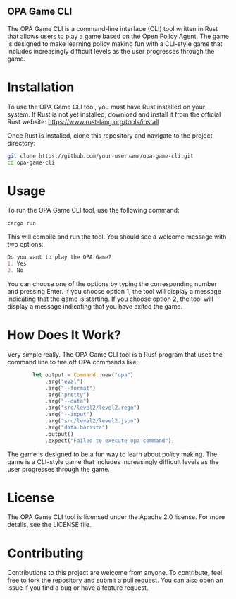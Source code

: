 ## OPA Game CLI
The OPA Game CLI is a command-line interface (CLI) tool written in Rust that allows users to play a game based on the Open Policy Agent. The game is designed to make learning policy making fun with a CLI-style game that includes increasingly difficult levels as the user progresses through the game.

# Installation
To use the OPA Game CLI tool, you must have Rust installed on your system. If Rust is not yet installed, download and install it from the official Rust website: https://www.rust-lang.org/tools/install

Once Rust is installed, clone this repository and navigate to the project directory:

```sh
git clone https://github.com/your-username/opa-game-cli.git
cd opa-game-cli
```

# Usage

To run the OPA Game CLI tool, use the following command:

```sh
cargo run
```

This will compile and run the tool. You should see a welcome message with two options:

```markdown
Do you want to play the OPA Game?
1. Yes
2. No
```

You can choose one of the options by typing the corresponding number and pressing Enter. If you choose option 1, the tool will display a message indicating that the game is starting. If you choose option 2, the tool will display a message indicating that you have exited the game.

# How Does It Work?

Very simple really. The OPA Game CLI tool is a Rust program that uses the command line to fire off OPA commands like:

```rust
        let output = Command::new("opa")
            .arg("eval")
            .arg("--format")
            .arg("pretty")
            .arg("--data")
            .arg("src/level2/level2.rego")
            .arg("--input")
            .arg("src/level2/level2.json")
            .arg("data.barista")
            .output()
            .expect("Failed to execute opa command");
```


 The game is designed to be a fun way to learn about policy making. The game is a CLI-style game that includes increasingly difficult levels as the user progresses through the game.

# License
The OPA Game CLI tool is licensed under the Apache 2.0 license. For more details, see the LICENSE file.

# Contributing
Contributions to this project are welcome from anyone. To contribute, feel free to fork the repository and submit a pull request. You can also open an issue if you find a bug or have a feature request.